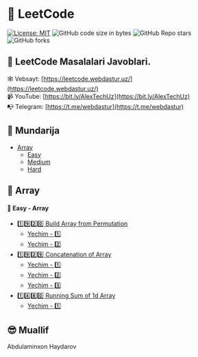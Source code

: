 # 🚀 LeetCode

[![License: MIT](https://img.shields.io/badge/license-MIT-green.svg)](https://opensource.org/licenses/MIT)
![GitHub code size in bytes](https://img.shields.io/github/languages/code-size/webdastur/leetcode?color=green)
![GitHub Repo stars](https://img.shields.io/github/stars/webdastur/leetcode?style=social)
![GitHub forks](https://img.shields.io/github/forks/webdastur/leetcode?style=social)

## 🔷 LeetCode Masalalari Javoblari.

🕸 Vebsayt: [https://leetcode.webdastur.uz/](https://leetcode.webdastur.uz/)<br>
📹 YouTube: [https://bit.ly/AlexTechUz](https://bit.ly/AlexTechUz)<br>
📭 Telegram: [https://t.me/webdastur](https://t.me/webdastur)

## 🔷 Mundarija

- [Array](#array)
    - [Easy](#easy---array)
    - [Medium]()
    - [Hard]()

## 🔷 Array

#### 🔹 Easy - Array

* [1️⃣9️⃣2️⃣0️⃣ Build Array from Permutation](https://leetcode.com/problems/build-array-from-permutation/)
    * [Yechim - 1️⃣](https://github.com/webdastur/leetcode/blob/main/array/easy/leetcode1920_1.py)
    * [Yechim - 2️⃣](https://github.com/webdastur/leetcode/blob/main/array/easy/leetcode1920_2.py)
* [1️⃣9️⃣2️⃣9️⃣ Concatenation of Array](https://leetcode.com/problems/concatenation-of-array/)
    * [Yechim - 1️⃣](https://github.com/webdastur/leetcode/blob/main/array/easy/leetcode1929_1.py)
    * [Yechim - 2️⃣](https://github.com/webdastur/leetcode/blob/main/array/easy/leetcode1929_2.py)
    * [Yechim - 3️⃣](https://github.com/webdastur/leetcode/blob/main/array/easy/leetcode1929_3.py)
* [1️⃣4️⃣8️⃣0️⃣ Running Sum of 1d Array](https://leetcode.com/problems/running-sum-of-1d-array/)
    * [Yechim - 1️⃣](https://github.com/webdastur/leetcode/blob/main/array/easy/leetcode1480_1.py)

## 😎 Muallif

Abdulaminxon Haydarov
